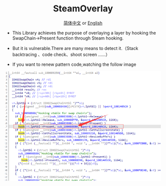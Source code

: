 <div align="center">

# SteamOverlay

[简体中文](README-zh.md) or [English](README.md)  

</div>

- This Library achieves the purpose of overlaying a layer by hooking the SwapChain->Present function through Steam hooking.

- But it is vulnerable.There are many means to detect it.（Stack backtracing 、code check、shoot screen ......）

- If you want to renew pattern code,watching the follow image 

<img  src="img/1.png">
